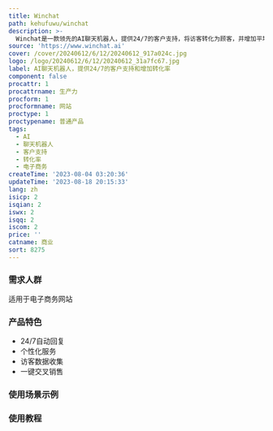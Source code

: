```yaml
---
title: Winchat
path: kehufuwu/winchat
description: >-
  Winchat是一款领先的AI聊天机器人，提供24/7的客户支持，将访客转化为顾客，并增加平均订单价值（AOV）。它可以自动回复访客的问题，并通过与访客互动来提供个性化的服务。Winchat简单易用，不需要任何技术技能即可在您的电子商务网站上运行。通过集成Winchat，您可以降低客户支持成本，提高转化率。
source: 'https://www.winchat.ai'
cover: /cover/20240612/6/12/20240612_917a024c.jpg
logo: /logo/20240612/6/12/20240612_31a7fc67.jpg
label: AI聊天机器人，提供24/7的客户支持和增加转化率
component: false
procattr: 1
procattrname: 生产力
procform: 1
procformname: 网站
proctype: 1
proctypename: 普通产品
tags:
  - AI
  - 聊天机器人
  - 客户支持
  - 转化率
  - 电子商务
createTime: '2023-08-04 03:20:36'
updateTime: '2023-08-18 20:15:33'
lang: zh
isicp: 2
isqian: 2
iswx: 2
isqq: 2
iscom: 2
price: ''
catname: 商业
sort: 8275
---
```




### 需求人群
适用于电子商务网站

### 产品特色
- 24/7自动回复
- 个性化服务
- 访客数据收集
- 一键交叉销售

### 使用场景示例


### 使用教程


  
